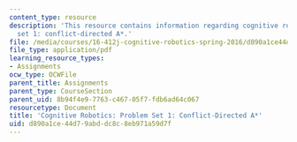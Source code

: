 ```yaml
---
content_type: resource
description: 'This resource contains information regarding cognitive robotics: Problem
  set 1: conflict-directed A*.'
file: /media/courses/16-412j-cognitive-robotics-spring-2016/d890a1ce44d79abddc8c8eb971a59d7f_MIT16_412JS16_Assignment1.pdf
file_type: application/pdf
learning_resource_types:
- Assignments
ocw_type: OCWFile
parent_title: Assignments
parent_type: CourseSection
parent_uid: 8b94f4e9-7763-c467-05f7-fdb6ad64c067
resourcetype: Document
title: 'Cognitive Robotics: Problem Set 1: Conflict-Directed A*'
uid: d890a1ce-44d7-9abd-dc8c-8eb971a59d7f
---
```

